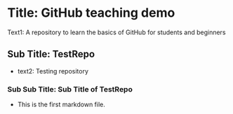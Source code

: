 # Title: GitHub teaching demo
Text1: A repository to learn the basics of GitHub for students and beginners

## Sub Title: TestRepo
* text2: Testing repository


### Sub Sub Title: Sub Title of TestRepo
* This is the first markdown file.
